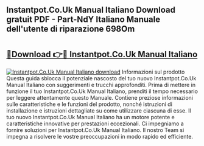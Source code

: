 ## Instantpot.Co.Uk Manual Italiano Download gratuit PDF - Part-NdY Italiano Manuale dell'utente di riparazione 698Om

# <h2><a href="http://dffcqg.blite.top/?on=Instantpot.Co.Uk+Manual+Italiano">🔗Download 👉🔴 Instantpot.Co.Uk Manual Italiano</a></h2>

[![Instantpot.Co.Uk Manual Italiano download](https://i.imgur.com/lujVjoI.png)](http://dffcqg.blite.top/?on=Instantpot.Co.Uk+Manual+Italiano)
Informazioni sul prodotto Questa guida sblocca il potenziale nascosto del tuo nuovo Instantpot.Co.Uk Manual Italiano con suggerimenti e trucchi approfonditi. Prima di mettere in funzione il tuo Instantpot.Co.Uk Manual Italiano, prenditi il tempo necessario per leggere attentamente questo Manuale. Contiene preziose informazioni sulle caratteristiche e le funzioni del prodotto, nonché istruzioni di installazione e istruzioni dettagliate su come utilizzare ciascuna di esse. Il tuo nuovo Instantpot.Co.Uk Manual Italiano ha un motore potente e caratteristiche innovative per prestazioni eccezionali. Ci impegniamo a fornire soluzioni per Instantpot.Co.Uk Manual Italiano. Il nostro Team si impegna a risolvere le vostre preoccupazioni in modo rapido ed efficiente.
